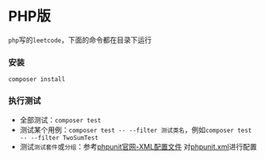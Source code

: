 # PHP版
`php`写的`leetcode`，下面的命令都在目录下运行

### 安装
`composer install`

### 执行测试
- 全部测试：`composer test`
- 测试某个用例：`composer test -- --filter 测试类名`，例如`composer test -- --filter TwoSumTest`
- 测试`测试套件`或`分组`：参考[phpunit官网-XML配置文件](http://www.phpunit.cn/manual/current/zh_cn/appendixes.configuration.html) 对[phpunit.xml](phpunit.xml)进行配置
